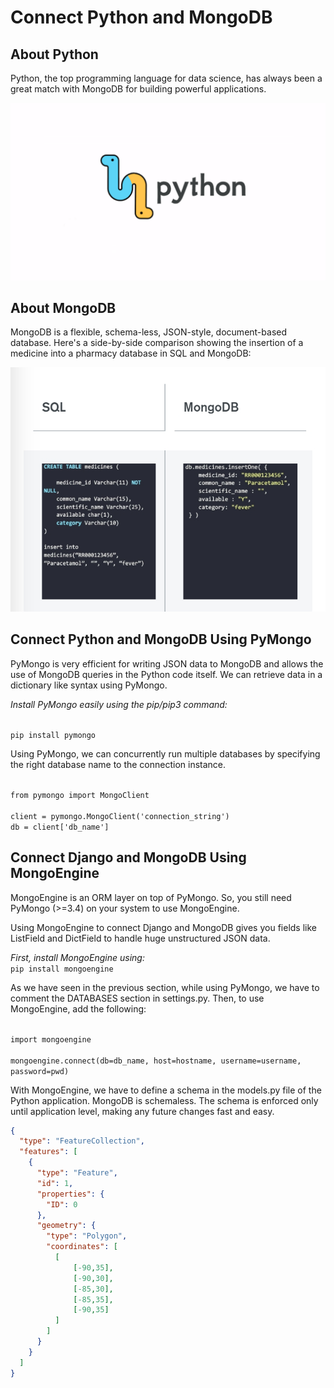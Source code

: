 
# Connect Python and MongoDB 


## About Python 
<p>
Python, the top programming language for data science, has always been a great match with MongoDB for building powerful applications.
</p>

<div>
<img src="asset/python.png" alert="Python MongoDB">
</div>

## About MongoDB
<p>
MongoDB is a flexible, schema-less, JSON-style, document-based database. Here's a side-by-side comparison showing the insertion of a medicine into a pharmacy database in SQL and MongoDB:
</p>

<div>
<img src="asset/img.jpg" alert="SQL and MongoDB">
</div>

## Connect Python and MongoDB Using PyMongo


<p>
PyMongo is very efficient for writing JSON data to MongoDB and allows the use of MongoDB queries in the Python code itself. We can retrieve data in a dictionary like syntax using PyMongo.
</p>

<i>
Install PyMongo easily using the pip/pip3 command:
</i>
<p>
<code>
pip install pymongo 
</code>
</p>


<p>
Using PyMongo, we can concurrently run multiple databases by specifying the right database name to the connection instance.
</p>

<code>
from pymongo import MongoClient <br>
client = pymongo.MongoClient('connection_string')
db = client['db_name']
</code>


## Connect Django and MongoDB Using MongoEngine
<p>
MongoEngine is an ORM layer on top of PyMongo. So, you still need PyMongo (>=3.4) on your system to use MongoEngine.
</p>

<p>
Using MongoEngine to connect Django and MongoDB gives you fields like ListField and DictField to handle huge unstructured JSON data.
</p>

<i>
First, install MongoEngine using:
</i>
<code>
pip install mongoengine
</code>
<p>
As we have seen in the previous section, while using PyMongo, we have to comment the DATABASES section in settings.py. Then, to use MongoEngine, add the following:
</p>

<code>
import mongoengine <br>
mongoengine.connect(db=db_name, host=hostname, username=username, password=pwd)
</code>
<p>
With MongoEngine, we have to define a schema in the models.py file of the Python application. MongoDB is schemaless. The schema is enforced only until application level, making any future changes fast and easy.
</p>

<p></p>

```geojson
{
  "type": "FeatureCollection",
  "features": [
    {
      "type": "Feature",
      "id": 1,
      "properties": {
        "ID": 0
      },
      "geometry": {
        "type": "Polygon",
        "coordinates": [
          [
              [-90,35],
              [-90,30],
              [-85,30],
              [-85,35],
              [-90,35]
          ]
        ]
      }
    }
  ]
}
```

